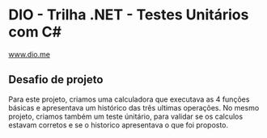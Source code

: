 # DIO - Trilha .NET - Testes Unitários com C#
www.dio.me

## Desafio de projeto

Para este projeto, criamos uma calculadora que executava as 4 funções básicas e apresentava um histórico das
três ultimas operações. No mesmo projeto, criamos também um teste únitário, para validar se os calculos
estavam corretos e se o historico apresentava o que foi proposto.
